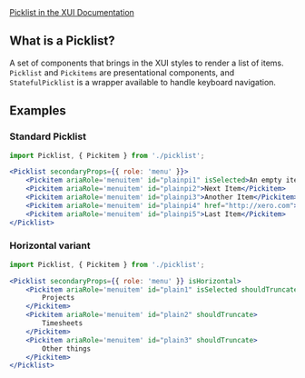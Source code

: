 <div class="xui-margin-vertical">
	<a href="../section-compounds-displayingdata-picklist.html" isDocLink>Picklist in the XUI Documentation</a>
</div>

## What is a Picklist?

A set of components that brings in the XUI styles to render a list of items. `Picklist` and `Pickitems` are presentational components, and `StatefulPicklist` is a wrapper available to handle keyboard navigation.

## Examples

### Standard Picklist

```jsx harmony
import Picklist, { Pickitem } from './picklist';

<Picklist secondaryProps={{ role: 'menu' }}>
	<Pickitem ariaRole='menuitem' id="plainpi1" isSelected>An empty item</Pickitem>
	<Pickitem ariaRole='menuitem' id="plainpi2">Next Item</Pickitem>
	<Pickitem ariaRole='menuitem' id="plainpi3">Another Item</Pickitem>
	<Pickitem ariaRole='menuitem' id="plainpi4" href="http://xero.com">This is a link to xero.com</Pickitem>
	<Pickitem ariaRole='menuitem' id="plainpi5">Last Item</Pickitem>
</Picklist>
```

### Horizontal variant

```jsx harmony
import Picklist, { Pickitem } from './picklist';

<Picklist secondaryProps={{ role: 'menu' }} isHorizontal>
	<Pickitem ariaRole='menuitem' id="plain1" isSelected shouldTruncate>
		Projects
	</Pickitem>
	<Pickitem ariaRole='menuitem' id="plain2" shouldTruncate>
		Timesheets
	</Pickitem>
	<Pickitem ariaRole='menuitem' id="plain3" shouldTruncate>
		Other things
	</Pickitem>
</Picklist>
```
